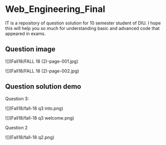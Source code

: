 # Web_Engineering_Final
IT is a repository of question solution for 10 semester student of DIU. I hope this will help you so much for understanding basic and advanced code that appeared in exams.

## Question image

![](Fall18/FALL 18 (2)-page-001.jpg)

![](Fall18/FALL 18 (2)-page-002.jpg)

## Question solution demo

Question 3:

![](Fall18/fall-18 q3 into.png)

![](Fall18/fall-18 q3 welcome.png)


Question 2 

![](Fall18/fall-18 q2.png)




